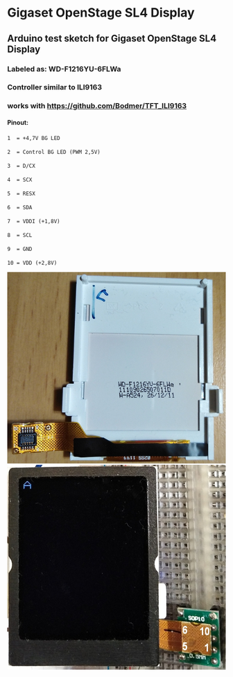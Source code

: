 # Gigaset OpenStage SL4 Display
## Arduino test sketch for Gigaset OpenStage SL4 Display
### Labeled as: WD-F1216YU-6FLWa
### Controller similar to ILI9163
### works with https://github.com/Bodmer/TFT_ILI9163
#### Pinout:
```
1  = +4,7V BG LED

2  = Control BG LED (PWM 2,5V)

3  = D/CX

4  = SCX

5  = RESX

6  = SDA

7  = VDDI (+1,8V)

8  = SCL

9  = GND

10 = VDD (+2,8V)
```
![display_gigaset_openstage_sl4_back.jpg](display_gigaset_openstage_sl4_back.jpg)
![display_gigaset_openstage_sl4_front.jpg](display_gigaset_openstage_sl4_front.jpg)